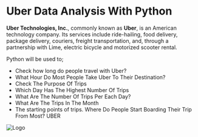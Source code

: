 
# **Uber Data Analysis With Python**

**Uber Technologies, Inc.**, commonly known as **Uber**, is an American technology company. Its services include ride-hailing, food delivery, package delivery, couriers, freight transportation, and, through a partnership with Lime, electric bicycle and motorized scooter rental.

Python will be used to;
*   Check how long do people travel with Uber?
*   What Hour Do Most People Take Uber To Their Destination?
* Check The Purpose Of Trips
* Which Day Has The Highest Number Of Trips
* What Are The Number Of Trips Per Each Day?
* What Are The Trips In The Month
* The starting points of trips. Where Do People Start Boarding Their Trip From Most?
UBER

![Logo](https://images.pexels.com/photos/34239/pexels-photo.jpg?auto=compress&cs=tinysrgb&w=600.png)

